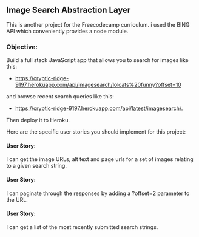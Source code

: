 ## Image Search Abstraction Layer

This is another project for the Freecodecamp curriculum. i used the BING API which conveniently provides a node module.

### Objective:

Build a full stack JavaScript app that allows you to search for images like this:
- https://cryptic-ridge-9197.herokuapp.com/api/imagesearch/lolcats%20funny?offset=10

and browse recent search queries like this:

- https://cryptic-ridge-9197.herokuapp.com/api/latest/imagesearch/.

Then deploy it to Heroku.

Here are the specific user stories you should implement for this project:

#### User Story:

I can get the image URLs, alt text and page urls for a set of images relating to a given search string.

#### User Story:

I can paginate through the responses by adding a ?offset=2 parameter to the URL.

#### User Story:

I can get a list of the most recently submitted search strings.
